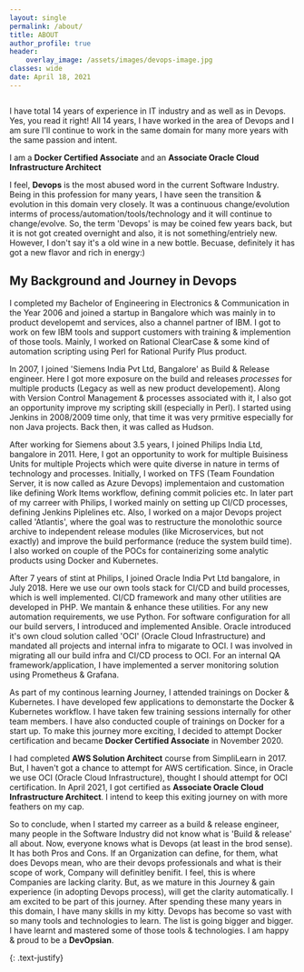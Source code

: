 ```yaml
---
layout: single
permalink: /about/
title: ABOUT
author_profile: true
header:
    overlay_image: /assets/images/devops-image.jpg
classes: wide
date: April 18, 2021
---
```


<figure style="width: 30%" class="align-right">
  <img src="{{ site.url }}{{ site.baseurl }}/assets/images/vinay-hegde1.jpg" alt="">
</figure> 

I have total 14 years of experience in IT industry and as well as in Devops. Yes, you read it right! All 14 years, I have worked in the area of Devops and I am sure I'll continue to work in the same domain for many more years with the same passion and intent.


I am a **Docker Certified Associate** and an **Associate Oracle Cloud Infrastructure Architect**



I feel, **Devops** is the most abused word in the current Software Industry. Being in this profession for many years, I have seen the transition & evolution in this domain very closely. It was a continuous change/evolution interms of process/automation/tools/technology and it will continue to change/evolve.
So, the term 'Devops' is may be coined few years back, but it is not got created overnight and also, it is not something/entriely new.
However, I don't say it's a old wine in a new bottle. Becuase, definitely it has got a new flavor and rich in energy:)



## My Background and Journey in Devops

I completed my Bachelor of Engineering in Electronics & Communication in the Year 2006 and joined a startup in Bangalore which was mainly in to product developemt and services, also a channel partner of IBM. I got to work on few IBM tools and support customers with training & implemention of those tools. Mainly, I worked on Rational ClearCase & some kind of automation scripting using Perl for Rational Purify Plus product.



In 2007, I joined 'Siemens India Pvt Ltd, Bangalore' as Build & Release engineer. Here I got more exposure on the build and releases *processes* for multiple products (Legacy as well as new product developement). Along with Version Control Management & processes associated with it, I also got an opportunity improve my scripting skill (especially in Perl). I started using Jenkins in 2008/2009 time only, that time it was very prmitive especially for non Java projects. Back then, it was called as Hudson. 



After working for Siemens about 3.5 years, I joined Philips India Ltd, bangalore in 2011. Here, I got an opportunity to work for multiple Buisiness Units for multiple Projects which were quite diverse in nature in terms of technology and processes. Initially, I worked on TFS (Team Foundation Server, it is now called as Azure Devops) implementaion and customation like defining Work Items workflow, defining commit policies etc. In later part of my carreer with Philips, I worked mainly on setting up CI/CD processes, defining Jenkins Piplelines etc. Also, I worked on a major Devops project called 'Atlantis', where the goal was to restructure the monolothic source archive to independent release modules (like Microservices, but not exactly) and improve the build performance (reduce the system build time). I also worked on couple of the POCs for containerizing some analytic products using Docker and Kubernetes.



After 7 years of stint at Philips, I joined Oracle India Pvt Ltd bangalore, in July 2018. Here we use our own tools stack for CI/CD and build processes, which is well implemented.
CI/CD framework and many other utilities are developed in PHP. We mantain & enhance these utilities. For any new automation requirements, we use Python. For software configuration for all our build servers, I introduced and implemented Ansible. Oracle introduced it's own cloud solution called 'OCI' (Oracle Cloud Infrastructure) and mandated all projects and internal infra to migarate to OCI. I was involved in migrating all our build infra and CI/CD process to OCI.
For an internal QA framework/application, I have implemented a server monitoring solution using Prometheus & Grafana.


As part of my continous learning Journey, I attended trainings on Docker & Kubernetes. I have developed few applications to demonstarte the Docker & Kubernetes workflow. I have taken few training sessions internally for other team members. I have also conducted couple of trainings on Docker for a start up. To make this journey more exciting, I decided to attempt Docker certification and became **Docker Certified Associate** in November 2020.


I had completed **AWS Solution Architect** course from SimpliLearn in 2017. But, I haven't got a chance to attempt for AWS certification. Since, in Oracle we use OCI (Oracle Cloud Infrastructure), thought I should attempt for OCI certification. In April 2021, I got certified as **Associate Oracle Cloud Infrastructure Architect**. I intend to keep this exiting journey on with more feathers on my cap.


So to conclude, when I started my carreer as a build & release engineer, many people in the Software Industry did not know what is 'Build & release' all about. Now, everyone knows what is Devops (at least in the brod sense). It has both Pros and Cons. If an Organization can define, for them, what does Devops mean, who are their devops professionals and what is their scope of work, Company will definitley benifit. I feel, this is where Companies are lacking clarity. But, as we mature in this Journey & gain experience (in adopting Devops process), will get the clarity automatically. I am excited to be part of this journey. After spending these many years in this domain, I have many skills in my kitty. Devops has become so vast with so many tools and technologies to learn. The list is going bigger and bigger. I have learnt and mastered some of those tools & technologies. I am happy & proud to be a **DevOpsian**. 


{: .text-justify}








